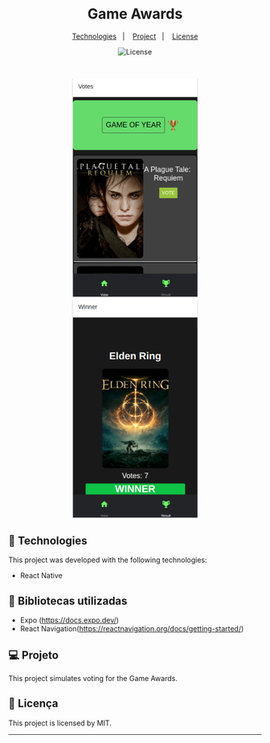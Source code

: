<h1 align="center"> Game Awards </h1>

<p align="center">
  <a href="#-tecnologias">Technologies</a>&nbsp;&nbsp;&nbsp;|&nbsp;&nbsp;&nbsp;
  <a href="#-projeto">Project</a>&nbsp;&nbsp;&nbsp;|&nbsp;&nbsp;&nbsp;
  <a href="#memo-licença">License</a>
</p>

<p align="center">
  <img alt="License" src="https://img.shields.io/static/v1?label=license&message=MIT&color=49AA26&labelColor=000000">
</p>

<br>

<p align="center">
  <img alt="gow" src=".github/preview-ga1.png" width="50%">
  <img alt="gow" src=".github/preview-ga2.png" width="50%">
</p>

## 🚀 Technologies

This project was developed with the following technologies:

- React Native

## 📍 Bibliotecas utilizadas

- Expo (https://docs.expo.dev/)
- React Navigation(https://reactnavigation.org/docs/getting-started/)

## 💻 Projeto

This project simulates voting for the Game Awards.

## :memo: Licença

This project is licensed by MIT.

---
